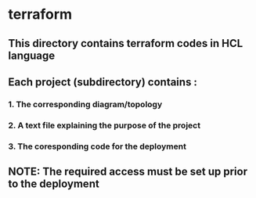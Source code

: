 # terraform
## This directory contains terraform codes in HCL language
## Each project (subdirectory) contains :
### 1. The corresponding diagram/topology
### 2. A text file explaining the purpose of the project
### 3. The coresponding code for the deployment

## NOTE: The required access must be set up prior to the deployment
